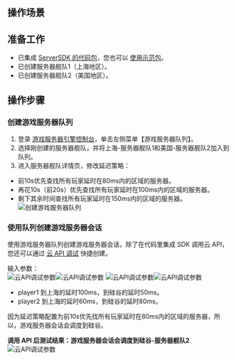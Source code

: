 ## 操作场景


## 准备工作 
- 已集成 [ServerSDK 的代码包](https://cloud.tencent.com/document/product/1165/41030)，您也可以 [使用示范包](https://cloud.tencent.com/document/product/1165/43363)。  
- 已创建服务器舰队1（上海地区）。
- 已创建服务器舰队2（美国地区）。



## 操作步骤
### 创建游戏服务器队列
1. 登录 [游戏服务器引擎控制台](https://console.cloud.tencent.com/gse)，单击左侧菜单【游戏服务器队列】。
2. 选择刚创建的服务器舰队，并将上海-服务器舰队1和美国-服务器舰队2加入到队列。
3. 进入服务器舰队详情页，修改延迟策略： 
 - 前10s优先查找所有玩家延时在80ms内的区域的服务器。  
 - 再花10s（前20s）优先查找所有玩家延时在100ms内的区域的服务器。
 - 剩下其余时间查找所有玩家延时在150ms内的区域的服务器。 
![创建游戏服务器队列](https://main.qcloudimg.com/raw/1c7c9d6344062b85d6e52db0c8bf9db4.png)


### 使用队列创建游戏服务器会话

使用游戏服务器队列创建游戏服务器会话，除了在代码里集成 SDK 调用云 API，您还可以通过 [云 API 调试](https://console.cloud.tencent.com/api/explorer?Product=gse) 快捷创建。

输入参数：  
![云API调试参数](https://main.qcloudimg.com/raw/fde28a6aec8bd8ad861a83aadb1b04a9.png)![云API调试参数](https://main.qcloudimg.com/raw/8d453076473019e3b63301e5bdb0acfd.png)
![云API调试参数](https://main.qcloudimg.com/raw/c7d7749adf40fbc488a3274942e79a88.png)![云API调试参数](https://main.qcloudimg.com/raw/af75eed68b9877cf96601b8d5be21df6.png)






- player1 到上海的延时100ms，到硅谷的延时50ms。
- player2 到上海的延时60ms，到硅谷的延时80ms。

因为延迟策略配置为前10s优先找所有玩家延时在80ms内的区域的服务器，所以，游戏服务器会话会调度到硅谷。  



**调用 API 后测试结果：游戏服务器会话会调度到硅谷-服务器舰队2**
![云API调试参数](https://main.qcloudimg.com/raw/a795c6e964f262f349be61785d0138d4.png)




